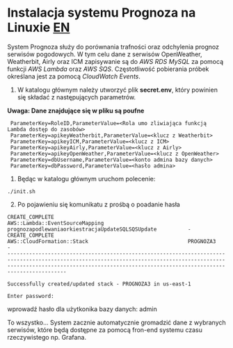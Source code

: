 # Instalacja systemu Prognoza na Linuxie [EN](./README.md)
System Prognoza służy do porównania trafności oraz odchylenia prognoz serwisów pogodowych. W tym celu dane z serwisów OpenWeather, Weatherbit, Airly oraz ICM zapisywanie są do *AWS RDS MySQL* za pomocą funkcji *AWS Lambda* oraz *AWS SQS*. Częstotliwość pobierania próbek określana jest za pomocą *CloudWatch Events*. 

1. W katalogu głównym należy utworzyć plik **secret.env**, który powinien się składać z następujących parametrów.

**Uwaga: Dane znajdujące się w pliku są poufne**
```
 ParameterKey=RoleID,ParameterValue=<Rola umo zliwiająca funkcją Lambda dostęp do zasobów>
 ParameterKey=apikeyWeatherbit,ParameterValue=<klucz z Weatherbit>
 ParameterKey=apikeyICM,ParameterValue=<klucz z ICM>
 ParameterKey=apikeyAirly,ParameterValue=<klucz z Airly>
 ParameterKey=apikeyOpenWeather,ParameterValue=<klucz z OpenWeather>
 ParameterKey=dbUsername,ParameterValue=<konto admina bazy danych>
 ParameterKey=dbPassword,ParameterValue=<hasło admina>
```
1. Będąc w katalogu głównym uruchom polecenie:
```shell
./init.sh
```
2. Po pojawieniu się komunikatu z prośbą o poadanie hasła
```
CREATE_COMPLETE                                           AWS::Lambda::EventSourceMapping                           prognozapodlewaniaorkiestracjaUpdateSQLSQSUpdate          -                                                       
CREATE_COMPLETE                                           AWS::CloudFormation::Stack                                PROGNOZA3                                                 -                                                       
-------------------------------------------------------------------------------------------------------------------------------------------------------------------------------------------------------------------------------------

Successfully created/updated stack - PROGNOZA3 in us-east-1

Enter password:
```
wprowadź hasło dla użytkonika bazy danych: admin

To wszystko... System zacznie automatycznie gromadzić dane z wybranych serwisów, które będą dostępne za pomocą fron-end systemu czasu rzeczywistego np. Grafana. 
